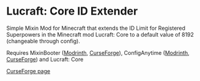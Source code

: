 # Lucraft: Core ID Extender
Simple Mixin Mod for Minecraft that extends the ID Limit for Registered Superpowers in the Minecraft mod Lucraft: Core to a default value of 8192 (changeable through config).

Requires MixinBooter ([Modrinth](https://modrinth.com/mod/mixinbooter), [CurseForge](https://www.curseforge.com/minecraft/mc-mods/mixin-booter)), ConfigAnytime ([Modrinth](https://modrinth.com/mod/configanytime), [CurseForge](https://www.curseforge.com/minecraft/mc-mods/configanytime)) and Lucraft: Core 

[CurseForge page](https://www.curseforge.com/minecraft/mc-mods/lucraft-core-id-extender "Lucraft ID Extender" )
